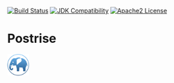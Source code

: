[![Build Status](https://github.com/adonix-org/Postrise/actions/workflows/build.yml/badge.svg)](https://github.com/adonix-org/Postrise/actions)
[![JDK Compatibility](https://img.shields.io/badge/JDK_Compatibility-11+-blue.svg)](#)
[![Apache2 License](https://img.shields.io/badge/license-Aache2.0-blue.svg)](https://github.com/adonix-org/Postrise/blob/master/LICENSE)

# Postrise

<img src="./img/postrise.png" width=50px>
